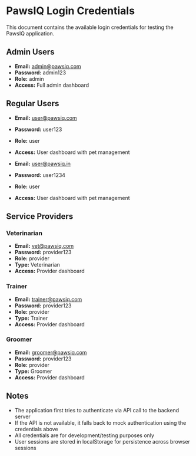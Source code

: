 # PawsIQ Login Credentials

This document contains the available login credentials for testing the PawsIQ application.

## Admin Users
- **Email:** admin@pawsiq.com
- **Password:** admin123
- **Role:** admin
- **Access:** Full admin dashboard

## Regular Users
- **Email:** user@pawsiq.com
- **Password:** user123
- **Role:** user
- **Access:** User dashboard with pet management

- **Email:** user@pawsiq.in
- **Password:** user1234
- **Role:** user
- **Access:** User dashboard with pet management

## Service Providers

### Veterinarian
- **Email:** vet@pawsiq.com
- **Password:** provider123
- **Role:** provider
- **Type:** Veterinarian
- **Access:** Provider dashboard

### Trainer
- **Email:** trainer@pawsiq.com
- **Password:** provider123
- **Role:** provider
- **Type:** Trainer
- **Access:** Provider dashboard

### Groomer
- **Email:** groomer@pawsiq.com
- **Password:** provider123
- **Role:** provider
- **Type:** Groomer
- **Access:** Provider dashboard

## Notes
- The application first tries to authenticate via API call to the backend server
- If the API is not available, it falls back to mock authentication using the credentials above
- All credentials are for development/testing purposes only
- User sessions are stored in localStorage for persistence across browser sessions